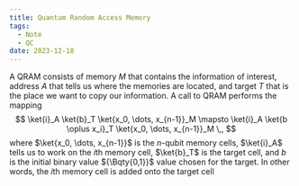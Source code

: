 ```yaml
---
title: Quantum Random Access Memory
tags:
  - Note
  - QC
date: 2023-12-18
---
```

A QRAM consists of memory $M$ that contains the information of interest, address $A$ that tells us where the memories are located, and target $T$ that is the place we want to copy our information. A call to QRAM performs the mapping
$$
\ket{i}_A \ket{b}_T \ket{x_0, \dots, x_{n-1}}_M \mapsto \ket{i}_A \ket{b \oplus x_i}_T \ket{x_0, \dots, x_{n-1}}_M \,,
$$
where $\ket{x_0, \dots, x_{n-1}}$ is the $n$-qubit memory cells, $\ket{i}_A$ tells us to work on the $i$th memory cell, $\ket{b}_T$ is the target cell, and $b$ is the initial binary value ${\Bqty{0,1}}$ value chosen for the target. In other words,  the $i$th memory cell is added onto the target cell 
